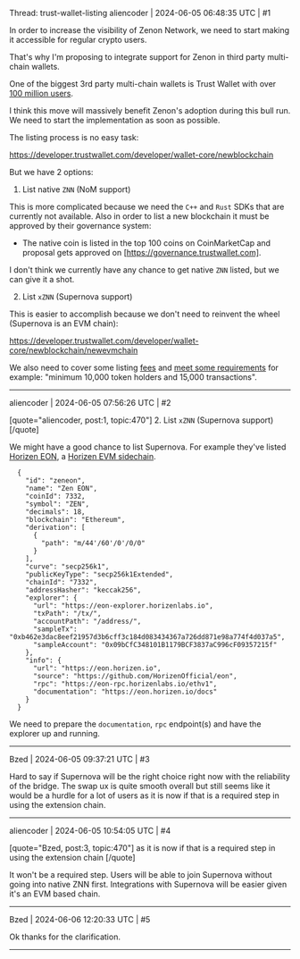 Thread: trust-wallet-listing
aliencoder | 2024-06-05 06:48:35 UTC | #1

In order to increase the visibility of Zenon Network, we need to start making it accessible for regular crypto users.

That's why I'm proposing to integrate support for Zenon in third party multi-chain wallets.

One of the biggest 3rd party multi-chain wallets is Trust Wallet with over [100 million users](https://finance.yahoo.com/news/trust-wallet-reaches-122-million-152800389.html).

I think this move will massively benefit Zenon's adoption during this bull run. We need to start the implementation as soon as possible.

The listing process is no easy task:

https://developer.trustwallet.com/developer/wallet-core/newblockchain

But we have 2 options:

1. List native `ZNN` (NoM support)

This is more complicated because we need the `C++` and `Rust` SDKs that are currently not available. Also in order to list a new blockchain it must be approved by their governance system:

- The native coin is listed in the top 100 coins on CoinMarketCap and proposal gets approved on [https://governance.trustwallet.com].

I don't think we currently have any chance to get native `ZNN` listed, but we can give it a shot.

2. List `xZNN` (Supernova support)

This is easier to accomplish because we don't need to reinvent the wheel (Supernova is an EVM chain):

https://developer.trustwallet.com/developer/wallet-core/newblockchain/newevmchain

We also need to cover some listing [fees](https://developer.trustwallet.com/developer/listing-new-assets/new-asset#fee) and [meet some requirements](https://developer.trustwallet.com/developer/listing-new-assets/requirements#listing-acceptance-guidelines) for example: "minimum 10,000 token holders and 15,000 transactions".

-------------------------

aliencoder | 2024-06-05 07:56:26 UTC | #2

[quote="aliencoder, post:1, topic:470"]
2. List `xZNN` (Supernova support)
[/quote]

We might have a good chance to list Supernova. For example they've listed [Horizen EON](https://eon.horizen.io/), a [Horizen EVM sidechain](https://github.com/HorizenOfficial/eon).

```
  {
    "id": "zeneon",
    "name": "Zen EON",
    "coinId": 7332,
    "symbol": "ZEN",
    "decimals": 18,
    "blockchain": "Ethereum",
    "derivation": [
      {
        "path": "m/44'/60'/0'/0/0"
      }
    ],
    "curve": "secp256k1",
    "publicKeyType": "secp256k1Extended",
    "chainId": "7332",
    "addressHasher": "keccak256",
    "explorer": {
      "url": "https://eon-explorer.horizenlabs.io",
      "txPath": "/tx/",
      "accountPath": "/address/",
      "sampleTx": "0xb462e3dac8eef21957d3b6cff3c184d083434367a726dd871e98a774f4d037a5",
      "sampleAccount": "0x09bCfC348101B1179BCF3837aC996cF09357215f"
    },
    "info": {
      "url": "https://eon.horizen.io",
      "source": "https://github.com/HorizenOfficial/eon",
      "rpc": "https://eon-rpc.horizenlabs.io/ethv1",
      "documentation": "https://eon.horizen.io/docs"
    }
  }
```

We need to prepare the `documentation`, `rpc` endpoint(s) and have the explorer up and running.

-------------------------

Bzed | 2024-06-05 09:37:21 UTC | #3

Hard to say if Supernova will be the right choice right now with the reliability of the bridge. The swap ux is quite smooth overall but still seems like it would be a hurdle for a lot of users as it is now if that is a required step in using the extension chain.

-------------------------

aliencoder | 2024-06-05 10:54:05 UTC | #4

[quote="Bzed, post:3, topic:470"]
as it is now if that is a required step in using the extension chain
[/quote]

It won't be a required step. Users will be able to join Supernova without going into native ZNN first. Integrations with Supernova will be easier given it's an EVM based chain.

-------------------------

Bzed | 2024-06-06 12:20:33 UTC | #5

Ok thanks for the clarification.

-------------------------


